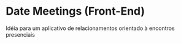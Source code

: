 # Date Meetings (Front-End)

Idéia para um aplicativo de relacionamentos orientado à encontros presenciais
